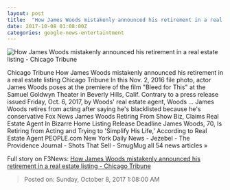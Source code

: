 ```yaml
---
layout: post
title:  "How James Woods mistakenly announced his retirement in a real estate listing - Chicago Tribune"
date: 2017-10-08 01:08:00Z
categories: google-news-entertaintment
---
```


![How James Woods mistakenly announced his retirement in a real estate listing - Chicago Tribune](http://www.trbimg.com/img-59d97aac/turbine/ct-james-woods-accidental-retirement-20171007)

Chicago Tribune How James Woods mistakenly announced his retirement in a real estate listing Chicago Tribune In this Nov. 2, 2016 file photo, actor James Woods poses at the premiere of the film "Bleed for This" at the Samuel Goldwyn Theater in Beverly Hills, Calif. Contrary to a press release issued Friday, Oct. 6, 2017, by Woods' real estate agent, Woods ... James Woods retires from acting after saying he's blacklisted because he's conservative Fox News James Woods Retiring From Show Biz, Claims Real Estate Agent In Bizarre Home Listing Release Deadline James Woods, 70, Is Retiring from Acting and Trying to 'Simplify His Life,' According to Real Estate Agent PEOPLE.com New York Daily News - Jezebel - The Providence Journal - Shots That Sell - SmugMug all 54 news articles »


Full story on F3News: [How James Woods mistakenly announced his retirement in a real estate listing - Chicago Tribune](http://www.f3nws.com/n/yEB2bE)

> Posted on: Sunday, October 8, 2017 1:08:00 AM
